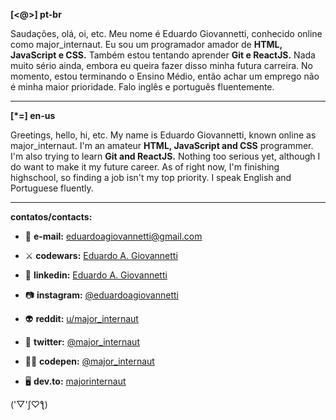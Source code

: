 **[<@>] pt-br**

Saudações, olá, oi, etc. Meu nome é Eduardo Giovannetti, conhecido online como major_internaut. Eu sou um programador amador de **HTML, JavaScript e CSS.** Também estou tentando aprender **Git e ReactJS.** Nada muito sério ainda, embora eu queira fazer disso minha futura carreira. No momento, estou terminando o Ensino Médio, então achar um emprego não é minha maior prioridade. Falo inglês e português fluentemente.
_______________________________________________________________________________________________________

**[*=] en-us**

Greetings, hello, hi, etc. My name is Eduardo Giovannetti, known online as major_internaut. I'm an amateur **HTML, JavaScript and CSS** programmer. I'm also trying to learn **Git and ReactJS.** Nothing too serious yet, although I do want to make it my future career. As of right now, I'm finishing highschool, so finding a job isn't my top priority. I speak English and Portuguese fluently.
_______________________________________________________________________________________________________

**contatos/contacts:**

- 💌 **e-mail:** eduardoagiovannetti@gmail.com

- ⚔ **codewars:** [Eduardo A. Giovannetti](https://www.codewars.com/users/Eduardo%20A.%20Giovannetti)

- 👔 **linkedin:** [Eduardo A. Giovannetti](https://www.linkedin.com/in/eduardo-a-giovannetti-913365218)

- 📷 **instagram:** [@eduardoagiovannetti](https://www.instagram.com/eduardoagiovannetti)

- 👽 **reddit:** [u/major_internaut](https://www.reddit.com/user/major_internaut)

- 🦆 **twitter:** [@major_internaut](https://twitter.com/major_internaut)

- 👨‍💻 **codepen:** [@major_internaut](https://codepen.io/major_internaut)

- 🖥 **dev.to:** [majorinternaut](https://dev.to/majorinternaut)

('▽'ʃ♡ƪ)
